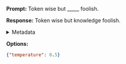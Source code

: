 **Prompt:**
Token wise but _____ foolish.

**Response:**
Token wise but knowledge foolish.

<details><summary>Metadata</summary>

- Duration: 922 ms
- Datetime: 2023-09-02T22:18:49.168001
- Model: gpt-3.5-turbo-0613

</details>

**Options:**
```json
{"temperature": 0.5}
```

